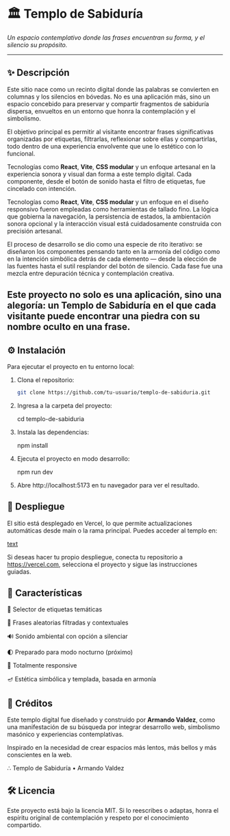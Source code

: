 # 🏛️ Templo de Sabiduría

_Un espacio contemplativo donde las frases encuentran su forma, y el silencio su propósito._

---

## ✨ Descripción

Este sitio nace como un recinto digital donde las palabras se convierten en columnas y los silencios en bóvedas. No es una aplicación más, sino un espacio concebido para preservar y compartir fragmentos de sabiduría dispersa, envueltos en un entorno que honra la contemplación y el simbolismo.

El objetivo principal es permitir al visitante encontrar frases significativas organizadas por etiquetas, filtrarlas, reflexionar sobre ellas y compartirlas, todo dentro de una experiencia envolvente que une lo estético con lo funcional.

Tecnologías como **React**, **Vite**, **CSS modular** y un enfoque artesanal en la experiencia sonora y visual dan forma a este templo digital. Cada componente, desde el botón de sonido hasta el filtro de etiquetas, fue cincelado con intención.

Tecnologías como **React**, **Vite**, **CSS modular** y un enfoque en el diseño responsivo fueron empleadas como herramientas de tallado fino. La lógica que gobierna la navegación, la persistencia de estados, la ambientación sonora opcional y la interacción visual está cuidadosamente construida con precisión artesanal.

El proceso de desarrollo se dio como una especie de rito iterativo: se diseñaron los componentes pensando tanto en la armonía del código como en la intención simbólica detrás de cada elemento — desde la elección de las fuentes hasta el sutil resplandor del botón de silencio. Cada fase fue una mezcla entre depuración técnica y contemplación creativa.

Este proyecto no solo es una aplicación, sino una alegoría: un Templo de Sabiduría en el que cada visitante puede encontrar una piedra con su nombre oculto en una frase.
---

## ⚙️ Instalación

Para ejecutar el proyecto en tu entorno local:

1. Clona el repositorio:

   ```bash
   git clone https://github.com/tu-usuario/templo-de-sabiduria.git

2. Ingresa a la carpeta del proyecto:

    cd templo-de-sabiduria

3. Instala las dependencias:

    npm install

4. Ejecuta el proyecto en modo desarrollo:

    npm run dev

5. Abre http://localhost:5173 en tu navegador para ver el resultado.

## 🚀 Despliegue

El sitio está desplegado en Vercel, lo que permite actualizaciones automáticas desde main o la rama principal. Puedes acceder al templo en:

[text](https://tu-dominio.vercel.app)

Si deseas hacer tu propio despliegue, conecta tu repositorio a https://vercel.com, selecciona el proyecto y sigue las instrucciones guiadas.

## 🎨 Características

🌿 Selector de etiquetas temáticas

📜 Frases aleatorias filtradas y contextuales

🔊 Sonido ambiental con opción a silenciar

🌓 Preparado para modo nocturno (próximo)

📱 Totalmente responsive

🪔 Estética simbólica y templada, basada en armonía

## 🙏 Créditos

Este templo digital fue diseñado y construido por **Armando Valdez**, como una manifestación de su búsqueda por integrar desarrollo web, simbolismo masónico y experiencias contemplativas.

Inspirado en la necesidad de crear espacios más lentos, más bellos y más conscientes en la web.

∴ Templo de Sabiduría • Armando Valdez


## 🛠️ Licencia

Este proyecto está bajo la licencia MIT. Si lo reescribes o adaptas, honra el espíritu original de contemplación y respeto por el conocimiento compartido.